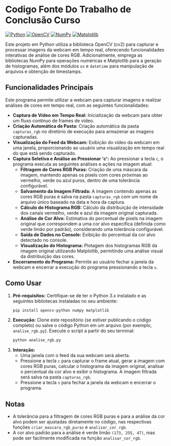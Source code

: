 # Codigo Fonte Do Trabalho de Conclusão Curso


[![Python](https://img.shields.io/badge/Python-3.x-blue.svg)](https://www.python.org/)
[![OpenCV](https://img.shields.io/badge/OpenCV-4.x-green.svg)](https://opencv.org/)
[![NumPy](https://img.shields.io/badge/NumPy-1.x-purple.svg)](https://numpy.org/)
[![Matplotlib](https://img.shields.io/badge/Matplotlib-3.x-orange.svg)](https://matplotlib.org/)

Este projeto em Python utiliza a biblioteca OpenCV (cv2) para capturar e processar imagens da webcam em tempo real, oferecendo funcionalidades interativas de análise de cores RGB. Adicionalmente, emprega as bibliotecas NumPy para operações numéricas e Matplotlib para a geração de histogramas, além dos módulos `os` e `datetime` para manipulação de arquivos e obtenção de timestamps.

## Funcionalidades Principais

Este programa permite utilizar a webcam para capturar imagens e realizar análises de cores em tempo real, com as seguintes funcionalidades:

* **Captura de Vídeo em Tempo Real:** Inicialização da webcam para obter um fluxo contínuo de frames de vídeo.
* **Criação Automática de Pasta:** Criação automática da pasta `capturas_rgb` no diretório de execução para armazenar as imagens capturadas.
* **Visualização do Feed da Webcam:** Exibição do vídeo da webcam em uma janela, proporcionando ao usuário uma visualização em tempo real do que está sendo capturado.
* **Captura Seletiva e Análise ao Pressionar 'c':** Ao pressionar a tecla `c`, o programa executa as seguintes análises e ações na imagem atual:
    * **Filtragem de Cores RGB Puras:** Criação de uma máscara da imagem, mantendo apenas os pixels com cores próximas ao vermelho, verde ou azul puros, dentro de uma tolerância configurável.
    * **Salvamento da Imagem Filtrada:** A imagem contendo apenas as cores RGB puras é salva na pasta `capturas_rgb` com um nome de arquivo único baseado na data e hora da captura.
    * **Cálculo do Histograma RGB:** Cálculo da distribuição de intensidade dos canais vermelho, verde e azul da imagem original capturada.
    * **Análise de Cor Alvo:** Estimativa do percentual de pixels na imagem original que correspondem a uma cor alvo específica (definida como verde limão por padrão), considerando uma tolerância configurável.
    * **Saída de Dados no Console:** Exibição do percentual da cor alvo detectado no console.
    * **Visualização do Histograma:** Plotagem dos histogramas RGB da imagem original utilizando Matplotlib, permitindo uma análise visual da distribuição das cores.
* **Encerramento do Programa:** Permite ao usuário fechar a janela da webcam e encerrar a execução do programa pressionando a tecla `s`.

## Como Usar

1.  **Pré-requisitos:** Certifique-se de ter o Python 3.x instalado e as seguintes bibliotecas instaladas no seu ambiente:
    ```bash
    pip install opencv-python numpy matplotlib
    ```
2.  **Execução:** Clone este repositório (se estiver publicando o código completo) ou salve o código Python em um arquivo (por exemplo, `analise_rgb.py`). Execute o script a partir do seu terminal:
    ```bash
    python analise_rgb.py
    ```
3.  **Interação:**
    * Uma janela com o feed da sua webcam será aberta.
    * Pressione a tecla `c` para capturar o frame atual, gerar a imagem com cores RGB puras, calcular o histograma da imagem original, analisar o percentual da cor alvo e exibir o histograma. A imagem filtrada será salva na pasta `capturas_rgb`.
    * Pressione a tecla `s` para fechar a janela da webcam e encerrar o programa.

## Notas

* A tolerância para a filtragem de cores RGB puras e para a análise da cor alvo podem ser ajustadas diretamente no código, nas respectivas funções `criar_mascara_rgb_puras` e `analisar_cor_rgb`.
* A cor alvo padrão para a análise é verde limão `(173, 255, 47)`, mas pode ser facilmente modificada na função `analisar_cor_rgb`.

